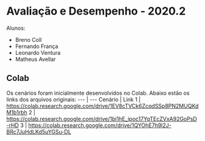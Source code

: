 # Avaliação e Desempenho - 2020.2
Alunos:
- Breno Coll
- Fernando França
- Leonardo Ventura
- Matheus Avellar

## Colab
Os cenários foram inicialmente desenvolvidos no Colab. Abaixo estão os links dos arquivos originais:
--- | ---
Cenário | Link
1 | https://colab.research.google.com/drive/1EV8cTVCk6ZcqdSSp8PN2MUQKdM1b1rbh
2 | https://colab.research.google.com/drive/1bi1hE_ipoc17YqTEcZVxA92GoPsD-rHD
3 | https://colab.research.google.com/drive/1QYOhE7h9l2J-BRc7JuHdLKd5uYGSu-DL